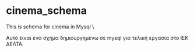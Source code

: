 # cinema_schema
This is schema for cinema in Mysql \

Αυτό έιναι ένα σχήμα δημιουργημένω σε mysql για τελική εργασία στο ΙΕΚ ΔΕΛΤΑ.
